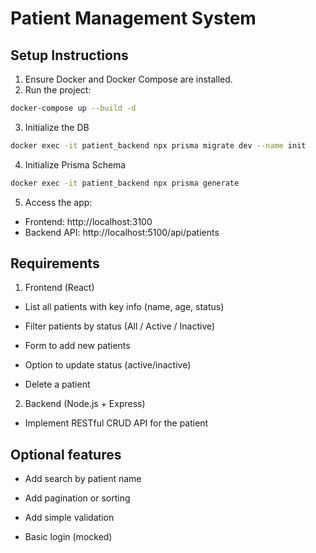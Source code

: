 # Patient Management System

## Setup Instructions

1. Ensure Docker and Docker Compose are installed.
2. Run the project:

```bash
docker-compose up --build -d
```
3. Initialize the DB
```bash
docker exec -it patient_backend npx prisma migrate dev --name init
```

4. Initialize Prisma Schema
```bash
docker exec -it patient_backend npx prisma generate 
```

5. Access the app:
- Frontend: http://localhost:3100
- Backend API: http://localhost:5100/api/patients


## Requirements

1. Frontend (React)

- List all patients with key info (name, age, status)

- Filter patients by status (All / Active / Inactive)

- Form to add new patients

- Option to update status (active/inactive)

- Delete a patient


2. Backend (Node.js + Express)

- Implement RESTful CRUD API for the patient


## Optional features

- Add search by patient name

- Add pagination or sorting

- Add simple validation

- Basic login (mocked)